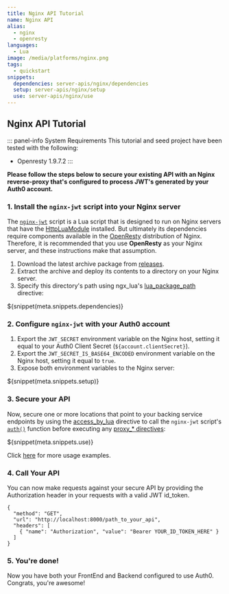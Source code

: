 ```yaml
---
title: Nginx API Tutorial
name: Nginx API
alias:
  - nginx
  - openresty
languages:
  - Lua
image: /media/platforms/nginx.png
tags:
  - quickstart
snippets:
  dependencies: server-apis/nginx/dependencies
  setup: server-apis/nginx/setup
  use: server-apis/nginx/use
---
```


## Nginx API Tutorial

::: panel-info System Requirements
This tutorial and seed project have been tested with the following:
* Openresty 1.9.7.2
:::

**Please follow the steps below to secure your existing API with an Nginx reverse-proxy that's configured to process JWT's generated by your Auth0 account.**

### 1. Install the `nginx-jwt` script into your Nginx server

The [`nginx-jwt`](https://github.com/auth0/nginx-jwt) script is a Lua script that is designed to run on Nginx servers that have the [HttpLuaModule](https://github.com/openresty/lua-nginx-module#readme) installed. But ultimately its dependencies require components available in the [OpenResty](http://openresty.org/) distribution of Nginx. Therefore, it is recommended that you use **OpenResty** as your Nginx server, and these instructions make that assumption.

1. Download the latest archive package from [releases](https://github.com/auth0/nginx-jwt/releases).
1. Extract the archive and deploy its contents to a directory on your Nginx server.
1. Specify this directory's path using ngx_lua's [lua_package_path](https://github.com/openresty/lua-nginx-module#lua_package_path) directive:  

${snippet(meta.snippets.dependencies)}

### 2. Configure `nginx-jwt` with your Auth0 account

1. Export the `JWT_SECRET` environment variable on the Nginx host, setting it equal to your Auth0 Client Secret (`${account.clientSecret}`).
1. Export the `JWT_SECRET_IS_BASE64_ENCODED` environment variable on the Nginx host, setting it equal to `true`.
1. Expose both environment variables to the Nginx server:

${snippet(meta.snippets.setup)}

### 3. Secure your API

Now, secure one or more locations that point to your backing service endpoints by using the [access_by_lua](https://github.com/openresty/lua-nginx-module#access_by_lua) directive to call the `nginx-jwt` script's [`auth()`](https://github.com/auth0/nginx-jwt#auth) function before executing any [proxy_* directives](http://nginx.org/en/docs/http/ngx_http_proxy_module.html):

${snippet(meta.snippets.use)}

Click [here](https://github.com/auth0/nginx-jwt#usage) for more usage examples.


### 4. Call Your API

You can now make requests against your secure API by providing the Authorization header in your requests with a valid JWT id_token.

```har
{
  "method": "GET",
  "url": "http://localhost:8000/path_to_your_api",
  "headers": [
    { "name": "Authorization", "value": "Bearer YOUR_ID_TOKEN_HERE" }
  ]
}
```

### 5. You're done!

Now you have both your FrontEnd and Backend configured to use Auth0. Congrats, you're awesome!
